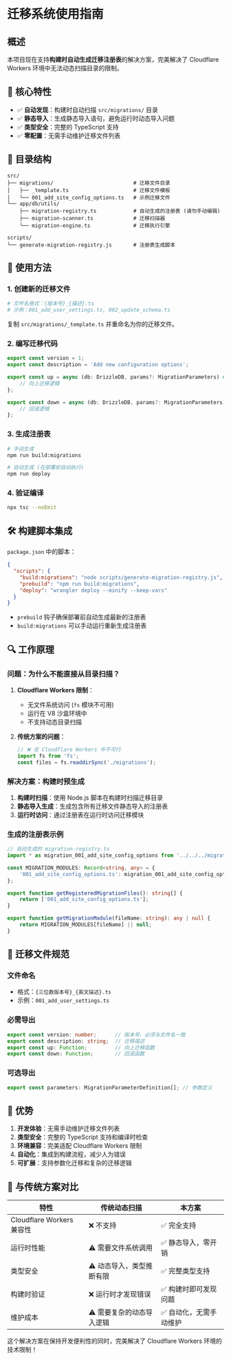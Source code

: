 # 迁移系统使用指南

## 概述

本项目现在支持**构建时自动生成迁移注册表**的解决方案，完美解决了 Cloudflare Workers 环境中无法动态扫描目录的限制。

## 🚀 核心特性

- ✅ **自动发现**：构建时自动扫描 `src/migrations/` 目录
- ✅ **静态导入**：生成静态导入语句，避免运行时动态导入问题
- ✅ **类型安全**：完整的 TypeScript 支持
- ✅ **零配置**：无需手动维护迁移文件列表

## 📁 目录结构

```
src/
├── migrations/                          # 迁移文件目录
│   ├── _template.ts                     # 迁移文件模板
│   └── 001_add_site_config_options.ts   # 示例迁移文件
└── app/db/utils/
    ├── migration-registry.ts            # 自动生成的注册表 (请勿手动编辑)
    ├── migration-scanner.ts             # 迁移扫描器
    └── migration-engine.ts              # 迁移执行引擎

scripts/
└── generate-migration-registry.js       # 注册表生成脚本
```

## 🔧 使用方法

### 1. 创建新的迁移文件

```bash
# 文件名格式：{版本号}_{描述}.ts
# 示例：001_add_user_settings.ts, 002_update_schema.ts
```

复制 `src/migrations/_template.ts` 并重命名为你的迁移文件。

### 2. 编写迁移代码

```typescript
export const version = 1;
export const description = 'Add new configuration options';

export const up = async (db: DrizzleDB, params?: MigrationParameters) => {
    // 向上迁移逻辑
};

export const down = async (db: DrizzleDB, params?: MigrationParameters) => {
    // 回滚逻辑
};
```

### 3. 生成注册表

```bash
# 手动生成
npm run build:migrations

# 自动生成 (在部署前自动执行)
npm run deploy
```

### 4. 验证编译

```bash
npx tsc --noEmit
```

## 🛠️ 构建脚本集成

`package.json` 中的脚本：

```json
{
  "scripts": {
    "build:migrations": "node scripts/generate-migration-registry.js",
    "prebuild": "npm run build:migrations",
    "deploy": "wrangler deploy --minify --keep-vars"
  }
}
```

- `prebuild` 钩子确保部署前自动生成最新的注册表
- `build:migrations` 可以手动运行重新生成注册表

## 🔍 工作原理

### 问题：为什么不能直接从目录扫描？

1. **Cloudflare Workers 限制**：
   - 无文件系统访问 (`fs` 模块不可用)
   - 运行在 V8 沙盒环境中
   - 不支持动态目录扫描

2. **传统方案的问题**：
   ```typescript
   // ❌ 在 Cloudflare Workers 中不可行
   import fs from 'fs';
   const files = fs.readdirSync('./migrations');
   ```

### 解决方案：构建时预生成

1. **构建时扫描**：使用 Node.js 脚本在构建时扫描迁移目录
2. **静态导入生成**：生成包含所有迁移文件静态导入的注册表
3. **运行时访问**：通过注册表在运行时访问迁移模块

### 生成的注册表示例

```typescript
// 自动生成的 migration-registry.ts
import * as migration_001_add_site_config_options from '../../../migrations/001_add_site_config_options';

const MIGRATION_MODULES: Record<string, any> = {
    '001_add_site_config_options.ts': migration_001_add_site_config_options,
};

export function getRegisteredMigrationFiles(): string[] {
    return ['001_add_site_config_options.ts'];
}

export function getMigrationModule(fileName: string): any | null {
    return MIGRATION_MODULES[fileName] || null;
}
```

## 📝 迁移文件规范

### 文件命名

- 格式：`{三位数版本号}_{英文描述}.ts`
- 示例：`001_add_user_settings.ts`

### 必需导出

```typescript
export const version: number;      // 版本号，必须与文件名一致
export const description: string;  // 迁移描述
export const up: Function;         // 向上迁移函数
export const down: Function;       // 回滚函数
```

### 可选导出

```typescript
export const parameters: MigrationParameterDefinition[]; // 参数定义
```

## 🚀 优势

1. **开发体验**：无需手动维护迁移文件列表
2. **类型安全**：完整的 TypeScript 支持和编译时检查
3. **环境兼容**：完美适配 Cloudflare Workers 限制
4. **自动化**：集成到构建流程，减少人为错误
5. **可扩展**：支持参数化迁移和复杂的迁移逻辑

## 🎯 与传统方案对比

| 特性 | 传统动态扫描 | 本方案 |
|------|------------|--------|
| Cloudflare Workers 兼容性 | ❌ 不支持 | ✅ 完全支持 |
| 运行时性能 | ⚠️ 需要文件系统调用 | ✅ 静态导入，零开销 |
| 类型安全 | ⚠️ 动态导入，类型推断有限 | ✅ 完整类型支持 |
| 构建时验证 | ❌ 运行时才发现错误 | ✅ 构建时即可发现问题 |
| 维护成本 | ⚠️ 需要复杂的动态导入逻辑 | ✅ 自动化，无需手动维护 |

这个解决方案在保持开发便利性的同时，完美解决了 Cloudflare Workers 环境的技术限制！